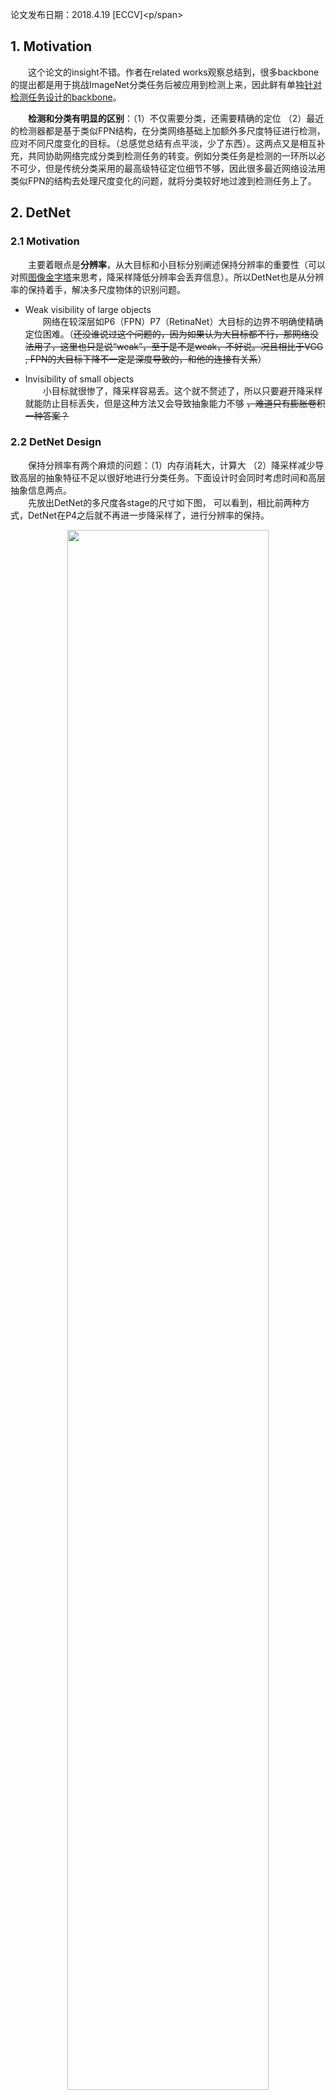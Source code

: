 
<span id="inline-blue">论文发布日期：2018.4.19 [ECCV]<p/span>

## 1. Motivation  
&emsp;&emsp;这个论文的insight不错。作者在related works观察总结到，很多backbone的提出都是用于挑战ImageNet分类任务后被应用到检测上来，因此鲜有单独<u>针对检测任务设计的backbone</u>。          
<!-- more -->
&emsp;&emsp;**检测和分类有明显的区别**：（1）不仅需要分类，还需要精确的定位 （2）最近的检测器都是基于类似FPN结构，在分类网络基础上加额外多尺度特征进行检测，应对不同尺度变化的目标。（总感觉总结有点平淡，少了东西）。这两点又是相互补充，共同协助网络完成分类到检测任务的转变。例如分类任务是检测的一环所以必不可少，但是传统分类采用的最高级特征定位细节不够，因此很多最近网络设法用类似FPN的结构去处理尺度变化的问题，就将分类较好地过渡到检测任务上了。

## 2. DetNet  
### 2.1 Motivation  
&emsp;&emsp;主要着眼点是**分辨率**，从大目标和小目标分别阐述保持分辨率的重要性（可以对照<u>图像金字塔</u>来思考，降采样降低分辨率会丢弃信息）。所以DetNet也是从分辨率的保持着手，解决多尺度物体的识别问题。

* Weak visibility of large objects  
&emsp;&emsp;网络在较深层如P6（FPN）P7（RetinaNet）大目标的边界不明确使精确定位困难。（~~还没谁说过这个问题的，因为如果认为大目标都不行，那网络没法用了，这里也只是说“weak”，至于是不是weak，不好说。况且相比于VGG , FPN的大目标下降不一定是深度导致的，和他的连接有关系~~）

* Invisibility of small objects  
&emsp;&emsp;小目标就很惨了，降采样容易丢。这个就不赘述了，所以只要避开降采样就能防止目标丢失，但是这种方法又会导致抽象能力不够 ~~，难道只有膨胀卷积一种答案？~~

### 2.2 DetNet Design  
&emsp;&emsp;保持分辨率有两个麻烦的问题：（1）内存消耗大，计算大 （2）降采样减少导致高层的抽象特征不足以很好地进行分类任务。下面设计时会同时考虑时间和高层抽象信息两点。  
&emsp;&emsp;先放出DetNet的多尺度各stage的尺寸如下图， 可以看到，相比前两种方式，DetNet在P4之后就不再进一步降采样了，进行分辨率的保持。
<center><img src="http://chaserblog.test.upcdn.net/blogs/paper/DetNet/str1.png" alt="" style="width:80%" /></center>

&emsp;&emsp;实现细节如下图：
<center><img src="http://chaserblog.test.upcdn.net/blogs/paper/DetNet/str2.png" alt="" style="width:80%" /></center>

* 采用的backbone是ResNet-50，改进设计了DetNet-59。
* 对bottlenecks进行了改进，传统的其实不止C，也包含两种，即将AB的膨胀卷积换成普通卷积。AB是新的基础模块。
* 为了减少分辨率保持带来的时间和内存成本消耗，通道数固定为256（思考：降采样和膨胀卷积都会有信息丢失，这里可以想想）。
* DetNet也可以加FPN结构，方法类似。



## 3. Experiments  
&emsp;&emsp;检测和训练的细节配置就不看了。

### 3.1 Main Results
<center><img src="http://chaserblog.test.upcdn.net/blogs/paper/DetNet/exp1.png" alt="" style="width:60%" /></center>

* 在FPN基础上明显有大物体涨点，同时由于高分辨率，小物体也有不错的提升。（~~但是FPN为什么不行还是没有探究~~）
* 膨胀卷积提供的大感受野使得分类也不逊色
<center><img src="http://chaserblog.test.upcdn.net/blogs/paper/DetNet/exp2.png" alt="" style="width:60%" /></center>

### 3.2 Results analysis
<center><img src="http://chaserblog.test.upcdn.net/blogs/paper/DetNet/exp3.png" alt="" style="width:60%" /></center>

* **AP指标评价很有意思**，这里的解读耐人寻味
* 从AP50看出，高好1.7；从AP80看出，高了3.7。由此可以看出确实提高了检测性能。（那么CascadeRCNN的IoU分布能不能从这个角度进行解读？这个解读可能更贴近本质）
* 从定位性能来看，大物体的提升比小物体更多。作者认为是高分辨率解决了大物体边界模糊的问题（个人认为没有说服力，加膨胀卷积确实提升了，但是到底是因为新的方法更有效利用了特征带来的提升，还是触及了FPN的弊端改变了权值更新的方式带来的提升。感觉应该是前者）。其实有一种解释：小目标没有大目标明显，因为膨胀卷积核降采样都会丢失小目标，只是膨胀卷积可能离散采样不至于像降采样直接给到后面没了，但是没有根本性的解决，所以小目标不大。至于大目标，需要进一步理解膨胀卷积的操作和意义才能理解。
<center><img src="http://chaserblog.test.upcdn.net/blogs/paper/DetNet/exp4.png" alt="" style="width:60%" /></center>


* AR指标也有类似结论
* AR50体现了小目标的查全率更好，这也印证上面分析的：相对降采样，膨胀卷积丢失会好点。此下大目标效果虽然提升不大但是也很高了，作者表示DetNet擅长找到更精确的定位目标（也是检测网络设计的初衷），在AR85的高指标就能看出。
* AR85看大目标丢失少，说明能够像 VGG一样对大目标效果优良。关于小目标的效果平平，作者认为没有必要太高，因为FPN结构对小目标已经利用地很充分了，这里即使不高也没事。（~~是否暗示可以调高IoU来获得更好的检测效果？~~）



### 3.3 Discussion
* 关于stage  
&emsp;&emsp;为了研究backbone对检测的影响，首先研究stage的作用。前4个还好说，和ResNet一样，但是P5 P6就不同，没有尺度的变化，和传统意义的stage不一样了，需要重新定义。这里DetNet也是类似ResNet的方法，虽然没有尺度变化，但是AB模块的位置还是保持了，B开启一个stage（~~听上去有点牵强~~）。如下图，认为新加的仍属于P5。
<center><img src="http://chaserblog.test.upcdn.net/blogs/paper/DetNet/str3.png" alt="" style="width:70%" /></center>

&emsp;&emsp;验证方法是做了实验，将P6开始的block换成上图所示的A模块对比效果如下图。 发现还是加了B效果更好。（但是这个stage和传统意义很不一样，所以很多性质不能相提并论，只是B模块的改变也不好判定什么）
<center><img src="http://chaserblog.test.upcdn.net/blogs/paper/DetNet/exp5.png" alt="" style="width:60%" /></center>

* 关于训练（没看懂想表达什么...）



## Conclusion
* 很有趣的insight：改进适合检测任务的backbone，使结构与功能相适应
* 提高了大目标定位能力和缓解了小目标丢失问题
* 一些其他理解















<br>
<br>
<hr />